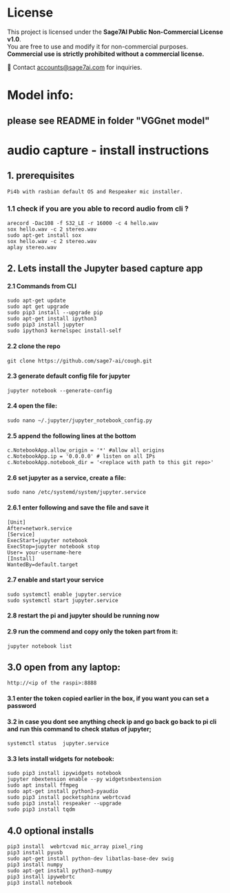 # License

This project is licensed under the **Sage7AI Public Non-Commercial License v1.0**.  
You are free to use and modify it for non-commercial purposes.  
**Commercial use is strictly prohibited without a commercial license.**

📧 Contact [accounts@sage7ai.com](mailto:accounts@sage7ai.com) for inquiries.

# Model info:
## please see README in folder "VGGnet model"


# audio capture - install instructions

## 1. prerequisites

    Pi4b with rasbian default OS and Respeaker mic installer.

### 1.1 check if you are you able to record audio from cli ?

    arecord -Dac108 -f S32_LE -r 16000 -c 4 hello.wav
    sox hello.wav -c 2 stereo.wav
    sudo apt-get install sox
    sox hello.wav -c 2 stereo.wav
    aplay stereo.wav

## 2. Lets install the Jupyter based capture app

#### 2.1 Commands from CLI

    sudo apt-get update
    sudo apt get upgrade
    sudo pip3 install --upgrade pip
    sudo apt-get install ipython3
    sudo pip3 install jupyter
    sudo ipython3 kernelspec install-self

#### 2.2 clone the repo

    git clone https://github.com/sage7-ai/cough.git


#### 2.3 generate default config file for jupyter

    jupyter notebook --generate-config

#### 2.4 open the file:

    sudo nano ~/.jupyter/jupyter_notebook_config.py

#### 2.5 append the following lines at the bottom

    c.NotebookApp.allow_origin = '*' #allow all origins
    c.NotebookApp.ip = '0.0.0.0' # listen on all IPs
    c.NotebookApp.notebook_dir = '<replace with path to this git repo>'

#### 2.6 set jupyter as a service, create a file:
    sudo nano /etc/systemd/system/jupyter.service

#### 2.6.1 enter following and save the file and save it

    [Unit]
    After=network.service
    [Service]
    ExecStart=jupyter notebook
    ExecStop=jupyter notebook stop
    User= your-username-here
    [Install]
    WantedBy=default.target

#### 2.7 enable and start your service

    sudo systemctl enable jupyter.service
    sudo systemctl start jupyter.service

#### 2.8 restart the pi and jupyter should be running now

#### 2.9 run the commend and copy only the token part from it:

    jupyter notebook list

## 3.0 open from any laptop:

    http://<ip of the raspi>:8888

#### 3.1 enter the token copied earlier in the box, if you want you can set a password

#### 3.2 in case you dont see anything check ip and go back go back to pi cli and run this command to check status of jupyter;

    systemctl status  jupyter.service

#### 3.3 lets install widgets for notebook:

    sudo pip3 install ipywidgets notebook
    jupyter nbextension enable --py widgetsnbextension
    sudo apt install ffmpeg
    sudo apt-get install python3-pyaudio
    sudo pip3 install pocketsphinx webrtcvad
    sudo pip3 install respeaker --upgrade
    sudo pip3 install tqdm


## 4.0 optional installs

    pip3 install  webrtcvad mic_array pixel_ring
    pip3 install pyusb
    sudo apt-get install python-dev libatlas-base-dev swig
    pip3 install numpy
    sudo apt-get install python3-numpy
    pip3 install ipywebrtc
    pip3 install notebook

